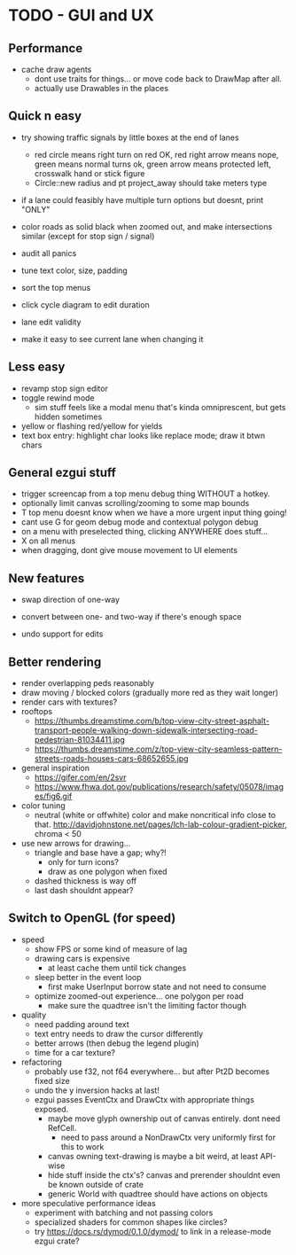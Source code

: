 # TODO - GUI and UX

## Performance

- cache draw agents
	- dont use traits for things... or move code back to DrawMap after all.
	- actually use Drawables in the places

## Quick n easy

- try showing traffic signals by little boxes at the end of lanes
	- red circle means right turn on red OK, red right arrow means nope, green means normal turns ok, green arrow means protected left, crosswalk hand or stick figure
	- Circle::new radius and pt project_away should take meters type

- if a lane could feasibly have multiple turn options but doesnt, print "ONLY"
- color roads as solid black when zoomed out, and make intersections similar (except for stop sign / signal)
- audit all panics
- tune text color, size, padding
- sort the top menus

- click cycle diagram to edit duration
- lane edit validity
- make it easy to see current lane when changing it

## Less easy

- revamp stop sign editor
- toggle rewind mode
	- sim stuff feels like a modal menu that's kinda omniprescent, but gets hidden sometimes
- yellow or flashing red/yellow for yields
- text box entry: highlight char looks like replace mode; draw it btwn chars

## General ezgui stuff

- trigger screencap from a top menu debug thing WITHOUT a hotkey.
- optionally limit canvas scrolling/zooming to some map bounds
- T top menu doesnt know when we have a more urgent input thing going!
- cant use G for geom debug mode and contextual polygon debug
- on a menu with preselected thing, clicking ANYWHERE does stuff...
- X on all menus
- when dragging, dont give mouse movement to UI elements

## New features

- swap direction of one-way
- convert between one- and two-way if there's enough space

- undo support for edits

## Better rendering

- render overlapping peds reasonably
- draw moving / blocked colors (gradually more red as they wait longer)
- render cars with textures?
- rooftops
	- https://thumbs.dreamstime.com/b/top-view-city-street-asphalt-transport-people-walking-down-sidewalk-intersecting-road-pedestrian-81034411.jpg
	- https://thumbs.dreamstime.com/z/top-view-city-seamless-pattern-streets-roads-houses-cars-68652655.jpg
- general inspiration
	- https://gifer.com/en/2svr
	- https://www.fhwa.dot.gov/publications/research/safety/05078/images/fig6.gif
- color tuning
	- neutral (white or offwhite) color and make noncritical info close to
	  that. http://davidjohnstone.net/pages/lch-lab-colour-gradient-picker,
          chroma < 50
- use new arrows for drawing...
	- triangle and base have a gap; why?!
		- only for turn icons?
		- draw as one polygon when fixed
	- dashed thickness is way off
	- last dash shouldnt appear?

## Switch to OpenGL (for speed)

- speed
	- show FPS or some kind of measure of lag
	- drawing cars is expensive
		- at least cache them until tick changes
	- sleep better in the event loop
		- first make UserInput borrow state and not need to consume
	- optimize zoomed-out experience... one polygon per road
		- make sure the quadtree isn't the limiting factor though
- quality
	- need padding around text
	- text entry needs to draw the cursor differently
	- better arrows (then debug the legend plugin)
	- time for a car texture?
- refactoring
	- probably use f32, not f64 everywhere... but after Pt2D becomes fixed size
	- undo the y inversion hacks at last!
	- ezgui passes EventCtx and DrawCtx with appropriate things exposed.
		- maybe move glyph ownership out of canvas entirely. dont need RefCell.
			- need to pass around a NonDrawCtx very uniformly first for this to work
		- canvas owning text-drawing is maybe a bit weird, at least API-wise
		- hide stuff inside the ctx's? canvas and prerender shouldnt even be known outside of crate
		- generic World with quadtree should have actions on objects
- more speculative performance ideas
	- experiment with batching and not passing colors
	- specialized shaders for common shapes like circles?
	- try https://docs.rs/dymod/0.1.0/dymod/ to link in a release-mode ezgui crate?
